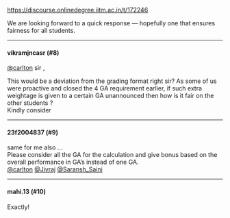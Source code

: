 https://discourse.onlinedegree.iitm.ac.in/t/172246

We are looking forward to a quick response — hopefully one that ensures fairness for all students.</p><hr>

<h4>vikramjncasr (#8)</h4>
<p><a class="mention" href="/u/carlton">@carlton</a> sir ,</p>
<p>This would be a deviation from the grading format right sir? As some of us were proactive and closed the 4 GA requirement earlier, if such extra weightage is given to a certain  GA unannounced then how is it fair on the other students ?<br/>
Kindly consider</p><hr>

<h4>23f2004837 (#9)</h4>
<p>same for me also …<br/>
Please consider all the GA for the calculation and give bonus based on the overall performance in GA’s instead of one GA.<br/>
<a class="mention" href="/u/carlton">@carlton</a> <a class="mention" href="/u/jivraj">@Jivraj</a> <a class="mention" href="/u/saransh_saini">@Saransh_Saini</a></p><hr>

<h4>mahi.13 (#10)</h4>
<p>Exactly!